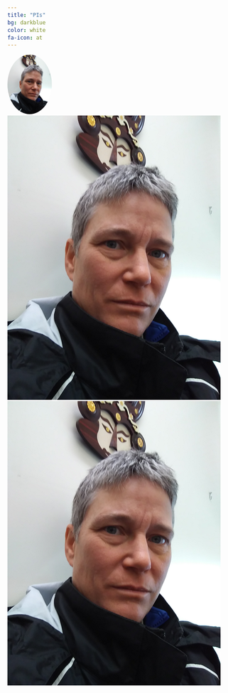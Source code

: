 ```yaml
---
title: "PIs"
bg: darkblue
color: white
fa-icon: at
---
```


<div>
<img class="row small column" src="img/Eli.png" width="100" alt="Eli" title="Eli Holmes" style="border-radius:50%" />
<img class="row small column" src="img/Eli.png"  alt="Mark" title="Mark Scheuerell"/>
<img class="row small column" src="img/Eli.png" alt="Eric" title="Eric Ward" />
</div>









